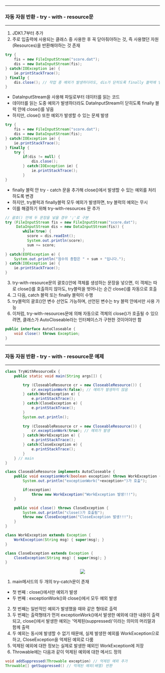 -----
### 자동 자원 반환 - try - with - resource문
-----
1. JDK1.7부터 추가
2. 주로 입출력에 사용되는 클래스 중 사용한 후 꼭 닫아줘야하는 것, 즉 사용했던 자원(Resources)을 반환해야하는 것 존재
```java
try {
    fis = new FileInputStream("score.dat");
    dis = new DataInputStream(fis);
} catch(IOException ie) {
    ie.printStackTrace();
} finally {
    dis.close(); // 작업 중 예외가 발생하더라도, dis가 닫히도록 finally 블럭에 넣음
}
```
  - DataInputStream을 사용해 파일로부터 데이터를 읽는 코드
  - 데이터를 읽는 도중 예외가 발생하더라도 DataInputStream이 닫히도록 finally 블럭 안에 close()를 넣음
  - 하지만, close() 또한 예외가 발생할 수 있는 문제 발생
```java
try {
    fis = new FileInputStream("score.dat");
    dis = new DataInputStream(fis);
} catch(IOException ie) {
    ie.printStackTrace();
} finally {
    try {
        if(dis != null) {
            dis.close();
        } catch(IOException ie) {
            ie.printStackTrace();
        }
}
```
  - finally 블럭 안 try - catch 문을 추가해 close()에서 발생할 수 있는 예외를 처리하도록 변경
  - 하지만, try블럭과 finally블럭 모두 예외가 발생하면, try 블럭의 예외는 무시
  - 이를 해결하기 위해 try-with-resources 문 추가

```java
// 괄호() 안에 두 문장을 넣을 경우 ';'로 구분
try (FileInputStream fis = new FileInputStream("score.dat");
     DataInputStream dis = new DataInputStream(fis)) {
        while(true) {
          score = dis.readInt();
          System.out.println(score);
          sum += score;
        }
} catch(EOFException e) {
    System.out.println("점수의 총합은 " + sum + "입니다.");
} catch(IOException ie) {
    ie.printStackTrace();
}
```

3. try-with-resource문의 괄호()안에 객체를 생성하는 문장을 넣으면, 이 객체는 따로 close()를 호출하지 않아도, try블럭을 벗어나는 순간 close()를 자동으로 호출
4. 그 다음, catch 블럭 또는 finally 블럭이 수행
5. try블럭의 괄호()안 변수 선언도 가능하며, 선언된 변수는 try 블럭 안에서만 사용 가능
6. 이처럼, try-with-resources문에 의해 자동으로 객체의 close()가 호출될 수 있으려면, 클래스가 AutoCloseable라는 인터페이스가 구현한 것이어야만 함
```java
public interface AutoCloseable {
    void close() throws Exception;
}
```

-----
### 자동 자원 반환 - try - with - resource문 예제
-----
```java
class TryWithResourceEx {
	public static void main(String args[]) {

		try (CloseableResource cr = new CloseableResource()) {
			cr.exceptionWork(false); // 예외가 발생하지 않음
 		} catch(WorkException e) {
			e.printStackTrace();
		} catch(CloseException e) {
			e.printStackTrace();
		}
		System.out.println();
	
		try (CloseableResource cr = new CloseableResource()) {
			cr.exceptionWork(true); // 예외가 발생
 		} catch(WorkException e) {
			e.printStackTrace();
		} catch(CloseException e) {
			e.printStackTrace();
		}	
	} // main
}

class CloseableResource implements AutoCloseable {
	public void exceptionWork(boolean exception) throws WorkException {
		System.out.println("exceptionWork("+exception+")가 호출");

		if(exception)
			throw new WorkException("WorkException 발생!!!");
	}

	public void close() throws CloseException {
		System.out.println("close()가 호출됨");
		throw new CloseException("CloseException 발생!!!");
	}
}

class WorkException extends Exception {
	WorkException(String msg) { super(msg); }
}

class CloseException extends Exception {
	CloseException(String msg) { super(msg); }
}
```
<div align="center">
<img src="https://github.com/sooyounghan/HTTP/assets/34672301/e3817cbc-2fdf-44c3-8dcd-d0fd44936989">
</div>

1. main메서드의 두 개의 try-catch문이 존재
  - 첫 번째 : close()에서만 예외가 발생
  - 두 번째 : exceptionWork()와 close()에서 모두 예외 발생

2. 첫 번째는 일반적인 예외가 발생했을 때와 같은 형태로 출력
3. 두 번째는 출력형태가 먼저 exceptionWork()에서 발생한 예외에 대한 내용이 출력되고, close()에서 발생한 예외는 '억제된(suppressed)'이라는 의미의 머리말과 함께 출력
4. 두 예외는 동시에 발생할 수 없기 때문에, 실제 발생한 예외를 WorkException으로 하고, CloseException을 억제된 예외로 다룸
5. 억제된 예외에 대한 정보는 실제로 발생한 예외인 WorkException에 저장
6. Throwable에는 다음과 같이 억제된 예외에 대한 메서드 정의
```java
void addSuppressed(Throwable exception) // 억제된 예외 추가
Throwable[] getSuppressed() // 억제된 예외(배열) 반환
```
